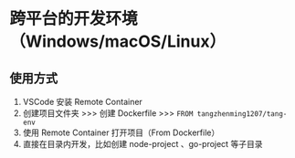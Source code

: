 # 跨平台的开发环境（Windows/macOS/Linux）

## 使用方式

1. VSCode 安装 Remote Container
2. 创建项目文件夹 >>> 创建 Dockerfile >>> `FROM tangzhenming1207/tang-env`
3. 使用 Remote Container 打开项目（From Dockerfile）
4. 直接在目录内开发，比如创建 node-project 、go-project 等子目录
